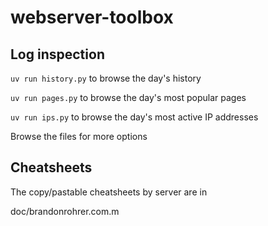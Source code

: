 # webserver-toolbox

## Log inspection

`uv run history.py` to browse the day's history

`uv run pages.py` to browse the day's most popular pages

`uv run ips.py` to browse the day's most active IP addresses

Browse the files for more options


## Cheatsheets

The copy/pastable cheatsheets by server are in

doc/brandonrohrer.com.m
